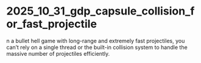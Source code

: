 # 2025_10_31_gdp_capsule_collision_for_fast_projectile
n a bullet hell game with long-range and extremely fast projectiles, you can’t rely on a single thread or the built-in collision system to handle the massive number of projectiles efficiently.
